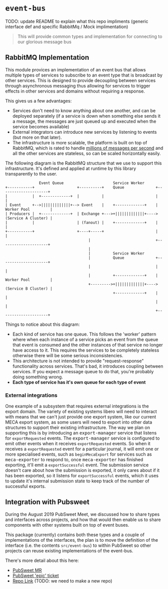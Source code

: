 # `event-bus`

TODO: update README to explain what this repo impliments (generic interface def and specific RabbitMq / Mock implimentation)


> This will provide common types and implementation for connecting to our glorious message bus

## RabbitMQ Implementation 

This module provices an implementation of an event bus that allows multiple types of services to subscribe to an event type that is broadcast by other services. This is designed to provide decoupling between services
through asynchronous messaging thus allowing for services to trigger effects in other services and domains without requiring a response.

This gives us a few advantages:
- Services don't need to know anything about one another, and can be deployed separately (if a service is down when something else sends it a message, the messages are just queued up and executed when the service
becomes available)
- External integrators can introduce new services by listening to events (but more on that later).
- The infrastructure is more scalable, the platform is built on top of RabbitMQ, which is rated to handle [millions of messages per second](https://content.pivotal.io/blog/rabbitmq-hits-one-million-messages-per-second-on-google-compute-engine) and all the other services are stateless, so can be scaled horizontally easily.

The following diagram is the RabbitMQ structure that we use to support this infrastructure. It's defined and applied at runtime by this library transparently to the user.
```
               Event Queue                      Service Worker
+-----------+                   +----------+    Queue              +---------------------+
|           |  +-------------+  |          |                       |                     |
| Event     +-->|||||||||||||+--> Event    |    +-------------+    | Worker Pool         |
| Producers |  +-------------+  | Exchange +--->+|||||||||||||+----> (Service A Cluster) |
|           |                   | (fanout) |    +-------------+    |                     |
+-----------+                   +----+-----+                       |                     |
                                     |                             +---------------------+
                                     |
                                     |          Service Worker
                                     |          Queue              +---------------------+
                                     |                             |                     |
                                     |          +-------------+    | Worker Pool         |
                                     +--------->+|||||||||||||+----> (Service B Cluster) |
                                                +-------------+    |                     |
                                                                   |                     |
                                                                   +---------------------+
```

Things to notice about this diagram:
- Each kind of service has one queue. This follows the 'worker' pattern where when each instance of a service picks an event from the queue that event is consumed and the other instances of that service no longer have access to it. This requires the services to be completely stateless otherwise there will be some serious inconsistencies.
- This architecture is not intended to provide "request-response" functionality across services. That's bad, it introduces coupling between services. If you expect a message queue to do that, you're probably doing something wrong.
- **Each type of service has it's own queue for each type of event**

### External integrations
One example of a subsystem that requires external integrations is the export domain. The variety of existing systems libero will need to interact with means that we can't just provide one
export system, like our current MECA export system, as some users will need to export into other data structures to support their existing infrastructure.
The way we plan on supporting this is by introducing an <kbd>export-manager</kbd> service that listens for `exportRequested` events. The <kbd>export-manager</kbd> service is configured to 
emit other events when it receives `exportRequested` events. So when it receives a `exportRequested` event for a particular journal, it will emit one or more specialised events, such as `beginMecaExport` for
services such as <kbd>meca-exporter</kbd> to respond to, once <kbd>meca-exporter</kbd> has finished exporting, it'll emit a `exportSuccessful` event. The submission service doesn't care about how the 
submission is exported, it only cares about if it has been exported, so it listens for `exportSuccessful` events, which it uses to update it's internal submission state to keep track of the number of
successful exports.


## Integration with Pubsweet
During the August 2019 PubSweet Meet, we discussed how to share types and interfaces across projects, and
how that would then enable us to share components with other systems built on top of event buses.

This package (currently) contains both these types and a couple of implementations of the interfaces, the plan is to move the definition of the interface (i.e. the contents `src/event-bus`) to within PubSweet so other projects can reuse existing implementations of the event-bus.

There's more detail about this here:
- [PubSweet MR](https://gitlab.coko.foundation/pubsweet/pubsweet/merge_requests/593#note_40573)
- [PubSweet 'epic' ticket](https://gitlab.coko.foundation/pubsweet/pubsweet/issues/461)
- [Repo Link](http://example.com) (TODO: we need to make a new repo)
